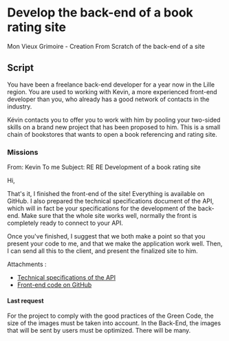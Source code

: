 # Develop the back-end of a book rating site
Mon Vieux Grimoire - Creation From Scratch of the back-end of a site

## Script
You have been a freelance back-end developer for a year now in the Lille region. You are used to working with Kevin, a more experienced front-end developer than you, who already has a good network of contacts in the industry.

Kévin contacts you to offer you to work with him by pooling your two-sided skills on a brand new project that has been proposed to him. This is a small chain of bookstores that wants to open a book referencing and rating site.
### Missions
From: Kevin
To me
Subject: RE RE Development of a book rating site

Hi,

That's it, I finished the front-end of the site! Everything is available on GitHub. I also prepared the technical specifications document of the API, which will in fact be your specifications for the development of the back-end. Make sure that the whole site works well, normally the front is completely ready to connect to your API.

Once you've finished, I suggest that we both make a point so that you present your code to me, and that we make the application work well. Then, I can send all this to the client, and present the finalized site to him.

Attachments :

- [Technical specifications of the API](https://course.oc-static.com/projects/D%C3%A9veloppeur+Web/DW_P7+Back-end/DW+P7+Back-end+-+Specifications+API.pdf)  
- [Front-end code on GitHub](https://github.com/OpenClassrooms-Student-Center/P7-Dev-Web-livres)

#### Last request
For the project to comply with the good practices of the Green Code, the size of the images must be taken into account.
In the Back-End, the images that will be sent by users must be optimized. There will be many.

